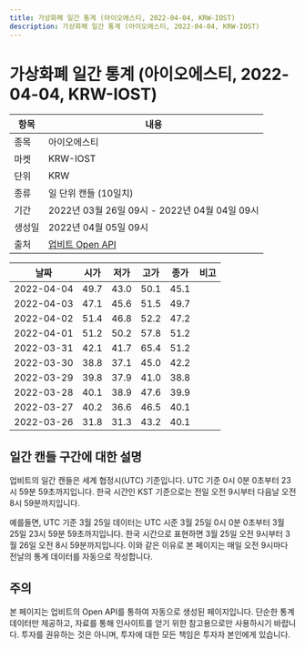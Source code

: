 ```yaml
---
title: 가상화폐 일간 통계 (아이오에스티, 2022-04-04, KRW-IOST)
description: 가상화폐 일간 통계 (아이오에스티, 2022-04-04, KRW-IOST)
---
```



가상화폐 일간 통계 (아이오에스티, 2022-04-04, KRW-IOST)
===

|항목|내용|
|--|--|
|종목|아이오에스티|
|마켓|KRW-IOST|
|단위|KRW|
|종류|일 단위 캔들 (10일치)|
|기간|2022년 03월 26일 09시 - 2022년 04월 04일 09시|
|생성일|2022년 04월 05일 09시|
|출처|[업비트 Open API](https://docs.upbit.com)|


|날짜|시가|저가|고가|종가|비고|
|--|--|--|--|--|--|
|2022-04-04|49.7|43.0|50.1|45.1|    |
|2022-04-03|47.1|45.6|51.5|49.7|    |
|2022-04-02|51.4|46.8|52.2|47.2|    |
|2022-04-01|51.2|50.2|57.8|51.2|    |
|2022-03-31|42.1|41.7|65.4|51.2|    |
|2022-03-30|38.8|37.1|45.0|42.2|    |
|2022-03-29|39.8|37.9|41.0|38.8|    |
|2022-03-28|40.1|38.9|47.6|39.9|    |
|2022-03-27|40.2|36.6|46.5|40.1|    |
|2022-03-26|31.8|31.3|43.2|40.1|    |


일간 캔들 구간에 대한 설명
---


업비트의 일간 캔들은 세계 협정시(UTC) 기준입니다. 
UTC 기준 0시 0분 0초부터 23시 59분 59초까지입니다. 
한국 시간인 KST 기준으로는 전일 오전 9시부터 다음날 오전 8시 59분까지입니다. 


예를들면, UTC 기준 3월 25일 데이터는 UTC 시준 3월 25일 0시 0분 0초부터 3월 25일 23시 59분 59초까지입니다. 
한국 시간으로 표현하면 3월 25일 오전 9시부터 3월 26일 오전 8시 59분까지입니다. 
이와 같은 이유로 본 페이지는 매일 오전 9시마다 전날의 통계 데이터를 자동으로 작성합니다. 


주의
---


본 페이지는 업비트의 Open API를 통하여 자동으로 생성된 페이지입니다. 
단순한 통계 데이터만 제공하고, 자료를 통해 인사이트를 얻기 위한 참고용으로만 사용하시기 바랍니다. 
투자를 권유하는 것은 아니며, 투자에 대한 모든 책임은 투자자 본인에게 있습니다. 
